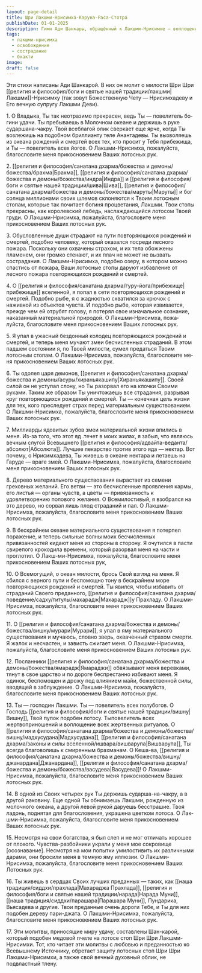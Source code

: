 ```yaml
---
layout: page-detail
title: Шри Лакшми-Нрисимха-Каруна-Раса-Стотра
publishDate: 01-01-2025
description: Гимн Ади Шанкары, обращённый к Лакшми-Нрисимхе — воплощению сострадания и защиты. В стихах автор молит о милости, избавлении от страданий и круговорота рождений и смертей, сравнивая материальное существование с лесным пожаром, колодцем и ядовитыми змеями.
tags:
  - лакшми-нрисимха
  - освобождение
  - сострадание
  - бхакти
image: 
draft: false
---
```

Эти стихи написаны Ади Шанкарой. В них он молит о милости Шри Шри [[религия и философия/боги и святые нашей традиции/лакшми|Лакшми]]-Нрисимху (так зовут Божественную Чету — Нрисимхадеву и Его вечную супругу Лакшми Деви).

 1\. О Владыка, Ты так неотразимо прекрасен, ведь Ты — по­велитель бо­гини удачи. Ты пребываешь в Молочном океане и держишь в руке сударшана-чакру. Твой всеблагой олик сверкает еще ярче, когда Ты возлежишь на подобном бриллианту теле Анантадевы. Ты вызволя­ешь из океана рождений и смертей всех тех, кто просит у Тебя прибежища, и Ты — повелитель всех йогов. О Лакшми-Нрисимха, пожалуйста, благословите меня прикоснове­нием Ваших лотосных рук.

 2\. [[религия и философия/санатана дхарма/божества и демоны/божества/брахма|Брахма]], [[религия и философия/санатана дхарма/божества и демоны/божества/индра|Индра]] и [[религия и философия/боги и святые нашей традиции/шива|Шива]], [[религия и философия/санатана дхарма/божества и демоны/божества/маруты|Маруты]] и бог солнца миллио­нами своих шлемов склоняются к Твоим лотосным стопам, которые так почитает богиня процветания, Лакшми. Твои стопы прекрасны, как королевский лебедь, наслаждаю­щийся лотосом Твоей груди. О Лакшми-Нрисимха, по­жалуйста, благословите меня прикосновением Ваших ло­тосных рук.

 3\. Обусловленные души страдают на пути повторяющих­ся рождений и смертей, подобно человеку, который ока­зался посреди лесного пожара. Поскольку они охваче­ны страхом, и их тела обожжены пламенем, они громко стенают, и их плач не может не вызвать сострадания. О Лакшми-Нрисимха, подобно озеру, в котором можно спастись от пожара, Ваши лотосные стопы даруют избавление от лесного пожара повторяющихся рождений и смертей.

 4\. О [[религия и философия/санатана дхарма/гуру-йога/прибежище|прибежище]] вселенной, я попал в сети повторяющихся рождений и смертей. Подобно рыбе, я с жадностью схва­тился за крючок с наживкой из объектов чувств. И по­добно рыбе, которая извивается, прежде чем ей отрубят голову, я потерял свое изначальное сознание, наказанный материальной природой. О Лакшми-Нрисимха, пожа­луйста, благословите меня прикосновением Ваших лотосных рук.

 5\. Я упал в ужасный бездонный колодец повторяющихся рождений и смертей, и теперь меня мучают змеи бес­численных страданий. В этом падшем состоянии я, по Твоей милости, сумел предаться Твоим лотосным сто­пам. О Лакшми-Нрисимха, пожалуйста, благословите ме­ня прикосновением Ваших лотосных рук.

 6\. Ты одолел царя демонов, [[религия и философия/санатана дхарма/божества и демоны/асуры/хираньякашипу|Хираньякашипу]]. Своей силой он не уступал слону, но Ты разорвал его на клочки Свои­ми руками. Таким же образом Ты уничтожаешь все стра­дания, разрывая круг повторяющихся рождений и смер­тей. Ты — конечная цель жизни для тех, кого преследует страх перед материальным существованием. О Лакшми-Нрисимха, пожалуйста, благословите меня прикоснове­нием Ваших лотосных рук.

 7\. Миллиарды ядовитых зубов змеи материальной жиз­ни впились в меня. Из-за того, что этот яд .течет в моих жилах, я забыл, что являюсь вечным слугой Всевышнего [[религия и философия/адвайта-веданта/абсолют|Абсолюта]]. Лучшее лекарство против этого яда — нектар. Вот почему, о Нрисимхадева, Ты живешь в океане нектара и летаешь на Гаруде — враге змей. О Лакшми-Нри­сим­ха, пожалуйста, благословите меня прикосновением Ваших лотосных рук.

 8\. Дерево материального существования вырастает из семе­ни греховных желаний. Его ветви — это бесчисленные проявления кармы, его листья — органы чувств, а цве­ты — привязанность к удовлетворению полового жела­ния. О Всемилостивый, я взобрался на это дерево, но со­рвал лишь плод страданий и пал. О Лакшми-Нрисимха, пожалуйста, благословите меня прикосновением Ваших лотосных рук.

 9\. В бескрайнем океане материального существования я по­терпел поражение, и теперь сильные волны моих бесчис­ленных привязанностей кидают меня из стороны в сто­рону. Я очутился в пасти свирепого крокодила времени, который разорвал меня на части и проглотил. О Лакш-ми-Нрисимха, пожалуйста, благословите меня прикосно­вением Ваших лотосных рук,

 10\. О Всемогущий, о океан милости, брось Свой взгляд на меня. Я сбился с верного пути и беспомощно тону в бес­крайнем море повторяющихся рождений и смертей. Ты явился, чтобы избавить от страданий Своего преданно­го, [[религия и философия/санатана дхарма/поведение/садху/титулы/махарадж|Махарадж]]у Прахладу. О Лакшми-Нрисимха, пожа­луйста, благословите меня прикосновением Ваших лото­сных рук.

 11\. О [[религия и философия/санатана дхарма/божества и демоны/божества/вишну/мурари|Мурари]], я упал в яму материального существования и мучаюсь, словно зверь, охваченный страхом смерти. Я жалок и несчастен, и зависть сжигает меня. О Лакшми-Нрисимха, пожалуйста, благословите меня прикоснове­нием Ваших лотосных рук.

 12\. Посланники [[религия и философия/санатана дхарма/божества и демоны/божества/ямарадж|Ямараджи]] обвязывают меня веревками, тя­нут в свое царство и по дороге беспрестанно избива­ют меня. Я одинок, беспомощен и дрожу под влияни­ем майи, божественной силы, вводящей в заблуждение. О Лакшми-Нрисимха, пожалуйста, благословите меня прикосновением Ваших лотосных рук.

 13\. Ты — господин Лакшми. Ты — повелитель всех полубо­гов. О Господь [[религия и философия/боги и святые нашей традиции/вишну|Вишну]], Твой пупок подобен лотосу. Тыповелитель всех жертвоприношений и воплощение всех жертвенных ритуалов. О [[религия и философия/санатана дхарма/божества и демоны/божества/вишну/мадхусудана|Мадхусудана]], [[религия и философия/санатана дхарма/законы и силы вселенной/ишвара/вишварупа|Вишварупа]], Ты всегда благоволишь к смиренным брахманам. О Кеша-ва, [[религия и философия/санатана дхарма/божества и демоны/божества/вишну/джанардана|Джанардана]], [[религия и философия/санатана дхарма/божества и демоны/божества/васудева|Васудева]]! О Лакшми-Нрисимха, пожа­луйста, благословите меня прикосновением Ваших лотосных рук.

 14\. В одной из Своих четырех рук Ты держишь сударша-на-чакру, а в другой раковину. Еще одной Ты обнима­ешь Лакшми, рожденную из молочного океана, а другой левой рукой даруешь бесстрашие. Твоя ладонь, подня­тая для благословения, украшена цветком лотоса. О Лак­шми-Нрисимха, пожалуйста, благословите меня прикос­новением Ваших лотосных рук.

 15\. Несмотря на свои богатства, я был слеп и не мог отличать хорошее от плохого. Чувства-разбойники украли у меня мое сокровище \[осознавание\]. Несмотря на мои по­пытки умилостивить их различными дарами, они броси­ли меня в темную яму иллюзии. О Лакшми-Нрисимха, пожалуйста, благословите меня прикосновением Ваших Лотосных рук.

 16\. Ты живешь в сердцах Своих лучших преданных — та­ких, как  [[наша традиция/сиддхи/прахлада|Махараджа Прахлада]], [[религия и философия/боги и святые нашей традиции/нарада|Нарада Муни]], [[наша традиция/сиддхи/парашара|Парашара Муни]], Пундарика, Вьясадева и другие. Твои преданные очень дороги Тебе, и Ты для них подобен дереву пари-джата. О Лакшми-Нрисимха, пожалуйста, благословите меня прикосновением Ваших лотосных рук.

 17\. Эти молитвы, приносящие миру удачу, составлены Шан-карой, который подобен медовой пчеле на лотосе стоп Шри Шри Лакшми-Нрисимхи. Тот, кто читает эти молитвы с любовью и преданностью ко Всевышнему Источнику, обретает защиту лотосных стоп Шри Шри Лакшми-Нрисимхи, а также свой вечный духовный облик, не подвластный тлену.
